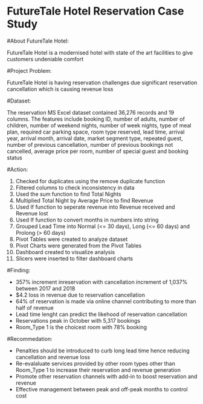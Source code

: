 # FutureTale Hotel Reservation Case Study

#About FutureTale Hotel:

FutureTale Hotel is a modernised hotel with state of the art facilities to give customers undeniable comfort

#Project Problem:

FutureTale Hotel is having reservation challenges due significant reservation cancellation which is causing revenue loss

#Dataset:

The reservation MS Excel dataset contained 36,276 records and 19 columns. 
The features include booking ID, number of adults, number of children, number of weekend nights, number of week nights, type of meal plan, required car parking space, room type reserved, lead time, arrival year, arrival month, arrival date, market segment type, repeated guest, number of previous cancellation, number of previous bookings not cancelled, average price per room, number of special guest and booking status

#Action:
1. Checked for duplicates using the remove duplicate function
2. Filtered columns to check inconsistency in data
3. Used the sum function to find Total Nights
4. Multiplied Total Night by Average Price to find Revenue
5. Used If function to seperate revenue into Revenue received and Revenue lost
6. Used If function to convert months in numbers into string
7. Grouped Lead Time into Normal (<= 30 days), Long (<= 60 days) and Prolong (> 60 days) 
8. Pivot Tables were created to analyze dataset
9. Pivot Charts were generated from the Pivot Tables
10. Dashboard created to visualize analysis
11. Slicers were inserted to filter dashboard charts

#Finding:
- 357% increment inreservation with cancellation increment of 1,037% between 2017 and 2018
- $4.2 loss in revenue due to reservation cancellation
- 64% of reservation is made via online channel contributing to more than half of revenue
- Lead time lenght can predict the likehood of reservation cancellation
- Reservations peak in October with 5,317 bookings
- Room_Type 1 is the choicest room with 78% booking

#Recommedation:
- Penalties should be introduced to curb long lead time hence reducing cancellation and revenue loss
- Re-evalaluate services provided by other room types other than Room_Type 1 to increase their reservation and revenue generation 
- Promote other reservation channels with add-in to boost reservation and revenue
- Effective management between peak and off-peak months to control cost
